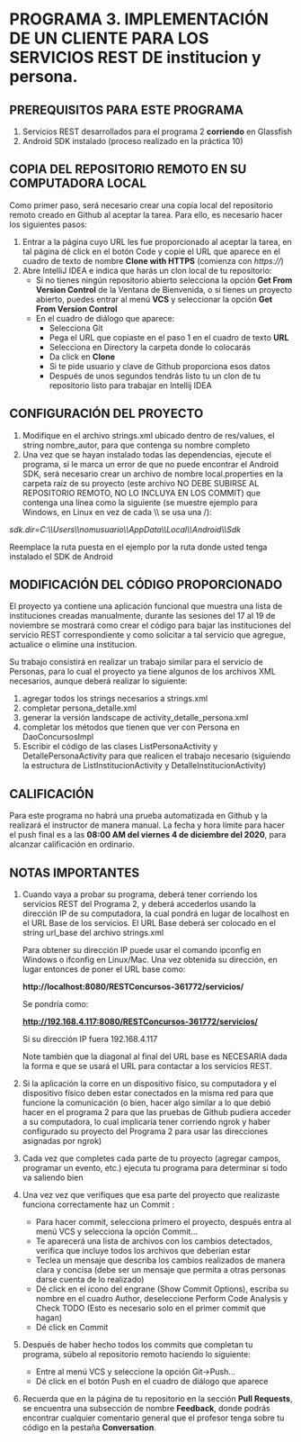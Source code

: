 # PROGRAMA 3. IMPLEMENTACIÓN DE UN CLIENTE PARA LOS SERVICIOS REST DE  institucion y persona.

## PREREQUISITOS PARA ESTE PROGRAMA
1. Servicios REST desarrollados para el programa 2 **corriendo** en Glassfish
2. Android SDK instalado (proceso realizado en la práctica 10) 

## COPIA DEL REPOSITORIO REMOTO EN SU COMPUTADORA LOCAL

Como primer paso, será necesario crear una copia local del repositorio remoto creado en Github al aceptar la tarea. Para ello, es necesario hacer los siguientes pasos:
1. Entrar a la página cuyo URL les fue proporcionado al aceptar la tarea, en tal página dé click en el botón Code y copie el URL que aparece en el cuadro de texto de nombre **Clone with HTTPS** (comienza con *https://*)
2. Abre IntelliJ IDEA e indica que harás un clon local de tu repositorio:
   - Si no tienes ningún repositorio abierto selecciona la opción **Get From Version Control** de la Ventana de Bienvenida, o si tienes un proyecto abierto, puedes entrar al menú **VCS** y seleccionar la opción **Get From Version Control**
   - En el cuadro de diálogo que aparece:
     - Selecciona Git
     - Pega el URL que copiaste en el paso 1  en el cuadro de texto **URL**
     - Selecciona en Directory la carpeta donde lo colocarás
     - Da click en **Clone**
     - Si te pide usuario y clave de Github proporciona esos datos
     - Después de unos segundos tendrás listo tu un clon de tu repositorio listo para trabajar en Intellij IDEA

## CONFIGURACIÓN DEL PROYECTO

1. Modifique en el archivo strings.xml ubicado dentro de res/values, el string nombre_autor, para que contenga su nombre completo
2. Una vez que se hayan instalado todas las dependencias, ejecute el programa, si le marca un error de que no puede encontrar el Android SDK, será necesario crear un archivo de nombre local.properties en la carpeta raíz de su proyecto (este archivo NO DEBE SUBIRSE AL REPOSITORIO REMOTO, NO LO INCLUYA EN LOS COMMIT) que contenga una línea como la siguiente (se muestre ejemplo para Windows, en Linux en vez de cada  \\\ se usa una /):

*sdk.dir=C\:\\\Users\\\nomusuario\\\AppData\\\Local\\\Android\\\Sdk*

Reemplace la ruta puesta en el ejemplo por la ruta donde usted tenga instalado el SDK de Android


## MODIFICACIÓN DEL CÓDIGO PROPORCIONADO

El proyecto ya contiene una aplicación funcional que muestra una lista de instituciones creadas manualmente, durante las sesiones del 17 al 19 de noviembre se mostrará como crear el código para bajar las instituciones del servicio REST correspondiente y como solicitar a tal servicio que agregue, actualice o elimine una institucion.

Su trabajo consistirá en realizar un trabajo similar para el servicio de Personas, para lo cual el proyecto ya tiene algunos de los archivos XML necesarios, aunque deberá realizar lo siguiente:
1. agregar todos los strings necesarios a strings.xml
2. completar persona_detalle.xml
3. generar la versión landscape de activity_detalle_persona.xml
4. completar los métodos que tienen que ver con Persona en DaoConcursosImpl
5. Escribir  el código de las clases ListPersonaActivity y DetallePersonaActivity para que realicen el trabajo necesario (siguiendo la estructura de ListInstitucionActivity y DetalleInstitucionActivity)


## CALIFICACIÓN

Para este programa no habrá una prueba automatizada en Github y la realizará el instructor de manera manual. La fecha y hora límite para hacer el push final es a las **08:00 AM del viernes 4 de diciembre del 2020**, para alcanzar calificación en ordinario.


## NOTAS IMPORTANTES
1. Cuando vaya a probar su programa, deberá tener corriendo los servicios REST del Programa 2, y deberá accederlos usando la dirección IP de su computadora, la cual pondrá en lugar de localhost en el URL Base de los servicios. El URL Base deberá ser colocado en el string url_base del archivo strings.xml

   Para obtener su dirección IP puede usar el comando ipconfig en Windows o ifconfig en Linux/Mac. Una vez obtenida su dirección, en lugar entonces de poner el URL base como:

   **http://localhost:8080/RESTConcursos-361772/servicios/**

   Se pondría como:

   **http://192.168.4.117:8080/RESTConcursos-361772/servicios/**
   
   Si su dirección IP fuera 192.168.4.117
   
   Note también que la diagonal al final del URL base es NECESARIA dada la forma e que se usará el URL para contactar a los servicios REST.

2. Si la aplicación la corre en un dispositivo físico, su computadora y el dispositivo físico deben estar conectados en la misma red para que funcione la comunicación (o bien, hacer algo similar a lo que debió hacer en el programa 2 para que las pruebas de Github pudiera acceder a su computadora, lo cual implicaría tener corriendo ngrok y haber configurado su proyecto del Programa 2 para usar las direcciones asignadas por ngrok)


3. Cada vez que completes cada parte de tu proyecto (agregar campos, programar un evento, etc.) ejecuta tu programa para determinar si todo va saliendo bien

4. Una vez vez que verifiques que esa parte del proyecto que realizaste funciona correctamente haz un Commit : 
   - Para hacer commit, selecciona primero el proyecto, después entra al menú VCS y selecciona la opción Commit...
   - Te aparecerá una lista de archivos con los cambios detectados, verifica que incluye todos los archivos que deberían estar
   - Teclea un mensaje que describa los cambios realizados de manera clara y concisa (debe ser un mensaje que permita a otras personas darse cuenta de lo realizado)
   - Dé click en el ícono del engrane (Show Commit Options), escriba su nombre en el cuadro Author, deseleccione Perform Code Analysis y Check TODO (Esto es necesario solo en el primer commit que hagan)
   - Dé click en Commit

5. Después de haber hecho todos los commits que completan tu programa, súbelo al repositorio remoto haciendo lo siguiente:
   - Entre al menú VCS y seleccione la opción Git->Push...
   - Dé click en el botón Push en el cuadro de diálogo que aparece

6. Recuerda que en la página de tu repositorio en la sección **Pull Requests**, se encuentra una subsección de nombre **Feedback**, donde podrás encontrar  cualquier comentario general que el profesor tenga sobre tu código en la pestaña **Conversation**. 
